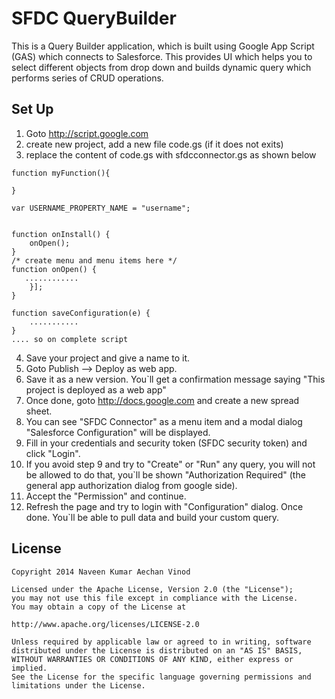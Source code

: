SFDC QueryBuilder
=================

This is a Query Builder application, which is built using Google App Script (GAS) which connects to Salesforce. This provides UI which helps you to select
different objects from drop down and builds dynamic query which performs series of CRUD operations.

Set Up
---------

1. Goto http://script.google.com
2. create new project, add a new file code.gs (if it does not exits)
3. replace the content of code.gs with sfdcconnector.gs as shown below


```
function myFunction(){

}
```

```
var USERNAME_PROPERTY_NAME = "username";


function onInstall() {
    onOpen();
}
/* create menu and menu items here */
function onOpen() {
   ............
    }];
}

function saveConfiguration(e) {
 	...........
}
.... so on complete script
```

4. Save your project and give a name to it.
5. Goto Publish --> Deploy as web app.
6. Save it as a new version. You`ll get a confirmation message saying "This project is deployed as a web app"
7. Once done, goto http://docs.google.com and create a new spread sheet.
8. You can see "SFDC Connector" as a menu item and a modal dialog "Salesforce Configuration" will be displayed.
9. Fill in your credentials and security token (SFDC security token) and click "Login".
10. If you avoid step 9 and try to "Create" or "Run" any query, you will not be allowed to do that, you`ll be shown "Authorization Required" (the general app authorization dialog from google side).
11. Accept the "Permission" and continue.
12. Refresh the page and try to login with "Configuration" dialog. Once done. You`ll be able to pull data and build your custom query.



License
-------

    Copyright 2014 Naveen Kumar Aechan Vinod
    
    Licensed under the Apache License, Version 2.0 (the "License");
    you may not use this file except in compliance with the License.
    You may obtain a copy of the License at
    
    http://www.apache.org/licenses/LICENSE-2.0
    
    Unless required by applicable law or agreed to in writing, software
    distributed under the License is distributed on an "AS IS" BASIS,
    WITHOUT WARRANTIES OR CONDITIONS OF ANY KIND, either express or implied.
    See the License for the specific language governing permissions and
    limitations under the License.